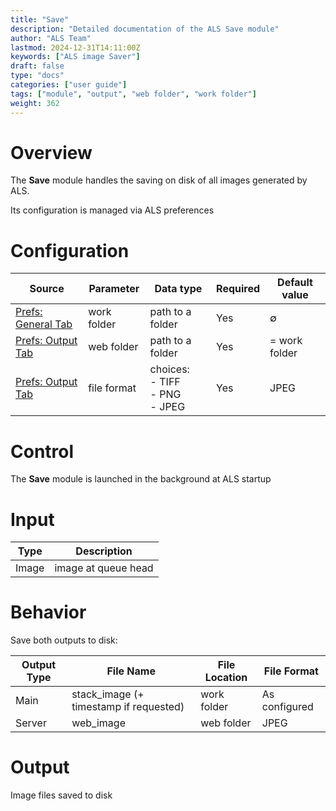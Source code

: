 ```yaml
---
title: "Save"
description: "Detailed documentation of the ALS Save module"
author: "ALS Team"
lastmod: 2024-12-31T14:11:00Z
keywords: ["ALS image Saver"]
draft: false
type: "docs"
categories: ["user guide"]
tags: ["module", "output", "web folder", "work folder"]
weight: 362
---
```


# Overview

The **Save** module handles the saving on disk of all images generated by ALS.

Its configuration is managed via ALS preferences

# Configuration

| Source                        | Parameter                | Data type                       | Required | Default value |
|-------------------------------|--------------------------|---------------------------------|----------|---------------|
| [Prefs: General Tab](../../userguide/preferences/general/#work-folder) | work folder              | path to a folder               | Yes      | ∅             |
| [Prefs: Output Tab](../../userguide/preferences/output/#web-folder) | web folder               | path to a folder               | Yes      | = work folder |
| [Prefs: Output Tab](../../userguide/preferences/output/#format) | file format              | choices:<br>- TIFF<br>- PNG<br>- JPEG | Yes      | JPEG          |

# Control

The **Save** module is launched in the background at ALS startup

# Input

| Type  | Description         |
|-------|---------------------|
| Image | image at queue head |

# Behavior

Save both outputs to disk:

| Output Type | File Name                              | File Location | File Format         |
|-------------|----------------------------------------|---------------|---------------------|
| Main        | stack_image (+ timestamp if requested) | work folder   | As configured       |
| Server      | web_image                              | web folder    | JPEG                |

# Output

Image files saved to disk
